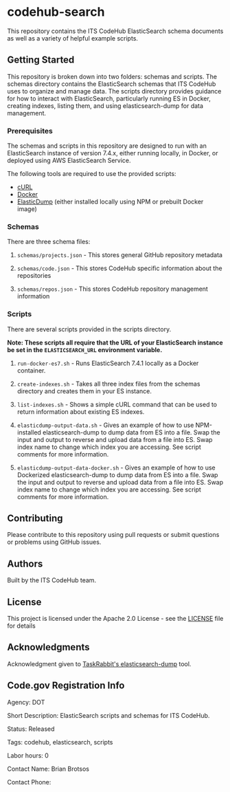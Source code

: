# codehub-search

This repository contains the ITS CodeHub ElasticSearch schema documents as well as a variety of helpful example scripts.

## Getting Started

This repository is broken down into two folders: schemas and scripts. The schemas directory contains the ElasticSearch schemas that ITS CodeHub uses to organize and manage data. The scripts directory provides guidance for how to interact with ElasticSearch, particularly running ES in Docker, creating indexes, listing them, and using elasticsearch-dump for data management.

### Prerequisites

The schemas and scripts in this repository are designed to run with an ElasticSearch instance of version 7.4.x, either running locally, in Docker, or deployed using AWS ElasticSearch Service.

The following tools are required to use the provided scripts:

- [cURL](https://curl.haxx.se/)
- [Docker](https://www.docker.com/)
- [ElasticDump](https://github.com/taskrabbit/elasticsearch-dump) (either installed locally using NPM or prebuilt Docker image)

### Schemas

There are three schema files:

1. `schemas/projects.json` - This stores general GitHub repository metadata

2. `schemas/code.json` - This stores CodeHub specific information about the repositories

3. `schemas/repos.json` - This stores CodeHub repository management information

### Scripts

There are several scripts provided in the scripts directory. 

**Note: These scripts all require that the URL of your ElasticSearch instance be set in the `ELASTICSEARCH_URL` environment variable.**

1. `run-docker-es7.sh` - Runs ElasticSearch 7.4.1 locally as a Docker container.

2. `create-indexes.sh` - Takes all three index files from the schemas directory and creates them in your ES instance.

3. `list-indexes.sh` - Shows a simple cURL command that can be used to return information about existing ES indexes.

4. `elasticdump-output-data.sh` - Gives an example of how to use NPM-installed elasticsearch-dump to dump data from ES into a file. Swap the input and output to reverse and upload data from a file into ES. Swap index name to change which index you are accessing. See script comments for more information.

5. `elasticdump-output-data-docker.sh` - Gives an example of how to use Dockerized elasticsearch-dump to dump data from ES into a file. Swap the input and output to reverse and upload data from a file into ES. Swap index name to change which index you are accessing. See script comments for more information.

## Contributing

Please contribute to this repository using pull requests or submit questions or problems using GitHub issues.

## Authors

Built by the ITS CodeHub team.

## License

This project is licensed under the Apache 2.0 License - see the [LICENSE](LICENSE) file for details

## Acknowledgments

Acknowledgment given to [TaskRabbit's elasticsearch-dump](https://github.com/taskrabbit/elasticsearch-dump) tool.

## Code.gov Registration Info

Agency: DOT

Short Description: ElasticSearch scripts and schemas for ITS CodeHub.

Status: Released

Tags: codehub, elasticsearch, scripts

Labor hours: 0

Contact Name: Brian Brotsos

Contact Phone:
